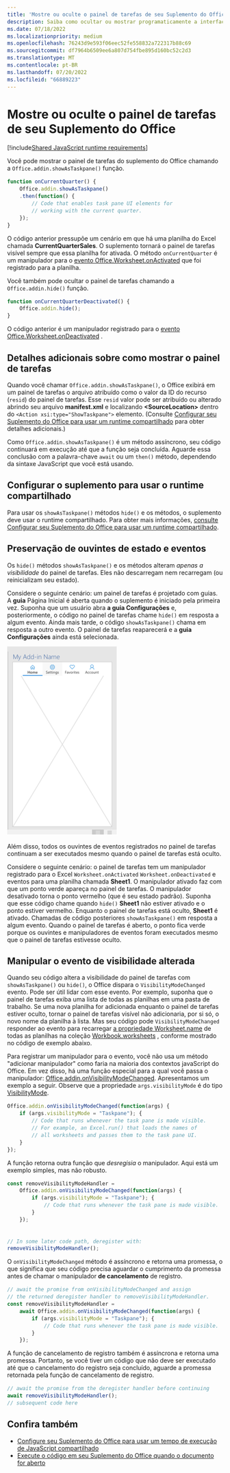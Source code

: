 ```yaml
---
title: 'Mostre ou oculte o painel de tarefas de seu Suplemento do Office '
description: Saiba como ocultar ou mostrar programaticamente a interface do usuário de um suplemento enquanto ele é executado continuamente.
ms.date: 07/18/2022
ms.localizationpriority: medium
ms.openlocfilehash: 76243d9e593f06eec52fe558832a722317b88c69
ms.sourcegitcommit: df7964b6509ee6a807d754fbe895d160bc52c2d3
ms.translationtype: MT
ms.contentlocale: pt-BR
ms.lasthandoff: 07/20/2022
ms.locfileid: "66889223"
---
```

# <a name="show-or-hide-the-task-pane-of-your-office-add-in"></a>Mostre ou oculte o painel de tarefas de seu Suplemento do Office 

[!include[Shared JavaScript runtime requirements](../includes/shared-runtime-requirements-note.md)]

Você pode mostrar o painel de tarefas do suplemento do Office chamando a `Office.addin.showAsTaskpane()` função.

```javascript
function onCurrentQuarter() {
    Office.addin.showAsTaskpane()
    .then(function() {
        // Code that enables task pane UI elements for
        // working with the current quarter.
    });
}
```

O código anterior pressupõe um cenário em que há uma planilha do Excel chamada **CurrentQuarterSales**. O suplemento tornará o painel de tarefas visível sempre que essa planilha for ativada. O método `onCurrentQuarter` é um manipulador para o [evento Office.Worksheet.onActivated](/javascript/api/excel/excel.worksheet?view=excel-js-preview&preserve-view=true#excel-excel-worksheet-onactivated-member) que foi registrado para a planilha.

Você também pode ocultar o painel de tarefas chamando a `Office.addin.hide()` função.

```javascript
function onCurrentQuarterDeactivated() {
    Office.addin.hide();
}
```

O código anterior é um manipulador registrado para o [evento Office.Worksheet.onDeactivated](/javascript/api/excel/excel.worksheet?view=excel-js-preview&preserve-view=true#excel-excel-worksheet-ondeactivated-member) .

## <a name="additional-details-on-showing-the-task-pane"></a>Detalhes adicionais sobre como mostrar o painel de tarefas

Quando você chamar `Office.addin.showAsTaskpane()`, o Office exibirá em um painel de tarefas o arquivo atribuído como o valor da ID do recurso (`resid`) do painel de tarefas. Esse `resid` valor pode ser atribuído ou alterado abrindo seu arquivo **manifest.xml** e localizando **\<SourceLocation\>** dentro do `<Action xsi:type="ShowTaskpane">` elemento.
(Consulte [Configurar seu Suplemento do Office para usar um runtime compartilhado](configure-your-add-in-to-use-a-shared-runtime.md) para obter detalhes adicionais.)

Como `Office.addin.showAsTaskpane()` é um método assíncrono, seu código continuará em execução até que a função seja concluída. Aguarde essa conclusão com a palavra-chave `await` ou um `then()` método, dependendo da sintaxe JavaScript que você está usando.

## <a name="configure-your-add-in-to-use-the-shared-runtime"></a>Configurar o suplemento para usar o runtime compartilhado

Para usar os `showAsTaskpane()` métodos `hide()` e os métodos, o suplemento deve usar o runtime compartilhado. Para obter mais informações, [consulte Configurar seu Suplemento do Office para usar um runtime compartilhado](configure-your-add-in-to-use-a-shared-runtime.md).

## <a name="preservation-of-state-and-event-listeners"></a>Preservação de ouvintes de estado e eventos

Os `hide()` métodos `showAsTaskpane()` e os métodos alteram *apenas a visibilidade* do painel de tarefas. Eles não descarregam nem recarregam (ou reinicializam seu estado).

Considere o seguinte cenário: um painel de tarefas é projetado com guias. A **guia** Página Inicial é aberta quando o suplemento é iniciado pela primeira vez. Suponha que um usuário abra **a guia Configurações** e, posteriormente, o código no painel de tarefas chame `hide()` em resposta a algum evento. Ainda mais tarde, o código `showAsTaskpane()` chama em resposta a outro evento. O painel de tarefas reaparecerá e a **guia Configurações** ainda está selecionada.

![Um painel de tarefas que tem quatro guias rotuladas como Página Inicial, Configurações, Favoritos e Contas.](../images/TaskpaneWithTabs.png)

Além disso, todos os ouvintes de eventos registrados no painel de tarefas continuam a ser executados mesmo quando o painel de tarefas está oculto.

Considere o seguinte cenário: o painel de tarefas tem um manipulador registrado para o Excel `Worksheet.onActivated` `Worksheet.onDeactivated` e eventos para uma planilha chamada **Sheet1**. O manipulador ativado faz com que um ponto verde apareça no painel de tarefas. O manipulador desativado torna o ponto vermelho (que é seu estado padrão). Suponha que esse código chame quando `hide()` **Sheet1** não estiver ativado e o ponto estiver vermelho. Enquanto o painel de tarefas está oculto, **Sheet1** é ativado. Chamadas de código posteriores `showAsTaskpane()` em resposta a algum evento. Quando o painel de tarefas é aberto, o ponto fica verde porque os ouvintes e manipuladores de eventos foram executados mesmo que o painel de tarefas estivesse oculto.

## <a name="handle-the-visibility-changed-event"></a>Manipular o evento de visibilidade alterada

Quando seu código altera a visibilidade do painel de tarefas com `showAsTaskpane()` ou `hide()`, o Office dispara o `VisibilityModeChanged` evento. Pode ser útil lidar com esse evento. Por exemplo, suponha que o painel de tarefas exiba uma lista de todas as planilhas em uma pasta de trabalho. Se uma nova planilha for adicionada enquanto o painel de tarefas estiver oculto, tornar o painel de tarefas visível não adicionaria, por si só, o novo nome da planilha à lista. Mas seu código pode `VisibilityModeChanged` responder ao evento para recarregar [a propriedade Worksheet.name](/javascript/api/excel/excel.worksheet#excel-excel-worksheet-name-member) de todas as planilhas na coleção [Workbook.worksheets](/javascript/api/excel/excel.workbook#excel-excel-workbook-worksheets-member) , conforme mostrado no código de exemplo abaixo.

Para registrar um manipulador para o evento, você não usa um método "adicionar manipulador" como faria na maioria dos contextos javaScript do Office. Em vez disso, há uma função especial para a qual você passa o manipulador: [Office.addin.onVisibilityModeChanged](/javascript/api/office/office.addin#office-office-addin-onvisibilitymodechanged-member(1)). Apresentamos um exemplo a seguir. Observe que a propriedade `args.visibilityMode` é do tipo [VisibilityMode](/javascript/api/office/office.visibilitymode).

```javascript
Office.addin.onVisibilityModeChanged(function(args) {
    if (args.visibilityMode = "Taskpane"); {
        // Code that runs whenever the task pane is made visible.
        // For example, an Excel.run() that loads the names of
        // all worksheets and passes them to the task pane UI.
    }
});
```

A função retorna outra função que *desregisia* o manipulador. Aqui está um exemplo simples, mas não robusto.

```javascript
const removeVisibilityModeHandler =
    Office.addin.onVisibilityModeChanged(function(args) {
        if (args.visibilityMode = "Taskpane"); {
            // Code that runs whenever the task pane is made visible.
        }
    });


// In some later code path, deregister with:
removeVisibilityModeHandler();
```

O `onVisibilityModeChanged` método é assíncrono e retorna uma promessa, o que significa que seu código precisa aguardar o cumprimento da promessa antes de chamar o manipulador **de cancelamento** de registro.

```javascript
// await the promise from onVisibilityModeChanged and assign
// the returned deregister handler to removeVisibilityModeHandler.
const removeVisibilityModeHandler =
    await Office.addin.onVisibilityModeChanged(function(args) {
        if (args.visibilityMode = "Taskpane"); {
            // Code that runs whenever the task pane is made visible.
        }
    });
```

A função de cancelamento de registro também é assíncrona e retorna uma promessa. Portanto, se você tiver um código que não deve ser executado até que o cancelamento do registro seja concluído, aguarde a promessa retornada pela função de cancelamento de registro.

```javascript
// await the promise from the deregister handler before continuing
await removeVisibilityModeHandler();
// subsequent code here
```

## <a name="see-also"></a>Confira também

- [Configure seu Suplemento do Office para usar um tempo de execução de JavaScript compartilhado](configure-your-add-in-to-use-a-shared-runtime.md)
- [Execute o código em seu Suplemento do Office quando o documento for aberto](run-code-on-document-open.md)

